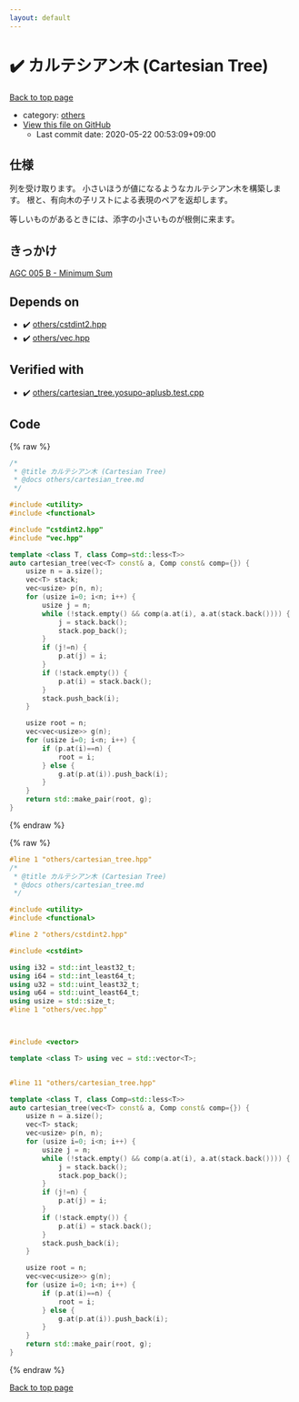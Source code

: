 ```yaml
---
layout: default
---
```


<!-- mathjax config similar to math.stackexchange -->
<script type="text/javascript" async
  src="https://cdnjs.cloudflare.com/ajax/libs/mathjax/2.7.5/MathJax.js?config=TeX-MML-AM_CHTML">
</script>
<script type="text/x-mathjax-config">
  MathJax.Hub.Config({
    TeX: { equationNumbers: { autoNumber: "AMS" }},
    tex2jax: {
      inlineMath: [ ['$','$'] ],
      processEscapes: true
    },
    "HTML-CSS": { matchFontHeight: false },
    displayAlign: "left",
    displayIndent: "2em"
  });
</script>

<script type="text/javascript" src="https://cdnjs.cloudflare.com/ajax/libs/jquery/3.4.1/jquery.min.js"></script>
<script src="https://cdn.jsdelivr.net/npm/jquery-balloon-js@1.1.2/jquery.balloon.min.js" integrity="sha256-ZEYs9VrgAeNuPvs15E39OsyOJaIkXEEt10fzxJ20+2I=" crossorigin="anonymous"></script>
<script type="text/javascript" src="../../assets/js/copy-button.js"></script>
<link rel="stylesheet" href="../../assets/css/copy-button.css" />


# :heavy_check_mark: カルテシアン木 (Cartesian Tree)

<a href="../../index.html">Back to top page</a>

* category: <a href="../../index.html#5e2bab0ecb94c4ea40777733195abe1b">others</a>
* <a href="{{ site.github.repository_url }}/blob/master/others/cartesian_tree.hpp">View this file on GitHub</a>
    - Last commit date: 2020-05-22 00:53:09+09:00




## 仕様

列を受け取ります。
小さいほうが値になるようなカルテシアン木を構築します。
根と、有向木の子リストによる表現のペアを返却します。

等しいものがあるときには、添字の小さいものが根側に来ます。


## きっかけ

[AGC 005 B - Minimum Sum](https://atcoder.jp/contests/agc005/tasks/agc005_b)


## Depends on

* :heavy_check_mark: <a href="cstdint2.hpp.html">others/cstdint2.hpp</a>
* :heavy_check_mark: <a href="vec.hpp.html">others/vec.hpp</a>


## Verified with

* :heavy_check_mark: <a href="../../verify/others/cartesian_tree.yosupo-aplusb.test.cpp.html">others/cartesian_tree.yosupo-aplusb.test.cpp</a>


## Code

<a id="unbundled"></a>
{% raw %}
```cpp
/*
 * @title カルテシアン木 (Cartesian Tree)
 * @docs others/cartesian_tree.md
 */

#include <utility>
#include <functional>

#include "cstdint2.hpp"
#include "vec.hpp"

template <class T, class Comp=std::less<T>>
auto cartesian_tree(vec<T> const& a, Comp const& comp={}) {
    usize n = a.size();
    vec<T> stack;
    vec<usize> p(n, n);
    for (usize i=0; i<n; i++) {
        usize j = n;
        while (!stack.empty() && comp(a.at(i), a.at(stack.back()))) {
            j = stack.back();
            stack.pop_back();
        }
        if (j!=n) {
            p.at(j) = i;
        }
        if (!stack.empty()) {
            p.at(i) = stack.back();
        }
        stack.push_back(i);
    }

    usize root = n;
    vec<vec<usize>> g(n);
    for (usize i=0; i<n; i++) {
        if (p.at(i)==n) {
            root = i;
        } else {
            g.at(p.at(i)).push_back(i);
        }
    }
    return std::make_pair(root, g);
}

```
{% endraw %}

<a id="bundled"></a>
{% raw %}
```cpp
#line 1 "others/cartesian_tree.hpp"
/*
 * @title カルテシアン木 (Cartesian Tree)
 * @docs others/cartesian_tree.md
 */

#include <utility>
#include <functional>

#line 2 "others/cstdint2.hpp"

#include <cstdint>

using i32 = std::int_least32_t;
using i64 = std::int_least64_t;
using u32 = std::uint_least32_t;
using u64 = std::uint_least64_t;
using usize = std::size_t;
#line 1 "others/vec.hpp"



#include <vector>

template <class T> using vec = std::vector<T>;


#line 11 "others/cartesian_tree.hpp"

template <class T, class Comp=std::less<T>>
auto cartesian_tree(vec<T> const& a, Comp const& comp={}) {
    usize n = a.size();
    vec<T> stack;
    vec<usize> p(n, n);
    for (usize i=0; i<n; i++) {
        usize j = n;
        while (!stack.empty() && comp(a.at(i), a.at(stack.back()))) {
            j = stack.back();
            stack.pop_back();
        }
        if (j!=n) {
            p.at(j) = i;
        }
        if (!stack.empty()) {
            p.at(i) = stack.back();
        }
        stack.push_back(i);
    }

    usize root = n;
    vec<vec<usize>> g(n);
    for (usize i=0; i<n; i++) {
        if (p.at(i)==n) {
            root = i;
        } else {
            g.at(p.at(i)).push_back(i);
        }
    }
    return std::make_pair(root, g);
}

```
{% endraw %}

<a href="../../index.html">Back to top page</a>

